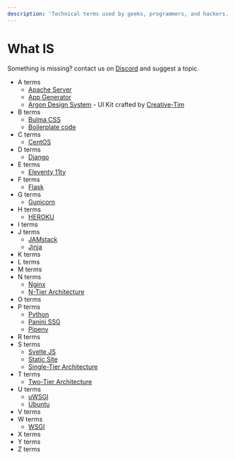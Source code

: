 ```yaml
---
description: 'Technical terms used by geeks, programmers, and hackers.'
---
```


# What IS

 Something is missing? contact us on [Discord](https://discord.gg/fZC6hup) and suggest a topic. 



* A terms
  * [Apache Server](apache.md)
  * [App Generator](../../app-generator.md)
  * [Argon Design System](../design-system/argon-design-system.md) - UI Kit crafted by [Creative-Tim](../partners/creative-tim.md)
* B terms
  * [Bulma CSS](bulma-css.md)
  * [Boilerplate code](boilerplate-code.md)
* C terms
  * [CentOS](centos.md)
* D terms
  * [Django](django.md)
* E terms
  * [Eleventy 11ty](eleventy.md)
* F terms
  * [Flask](flask.md)
* G terms
  * [Gunicorn](gunicorn.md)
* H terms
  * [HEROKU](heroku.md)
* I terms
* J terms
  * [JAMstack](jamstack.md)
  * [Jinja](jinja.md)
* K terms
* L terms
* M terms
* N terms
  * [Nginx](nginx.md)
  * [N-Tier Architecture](n-tier-architecture.md)
* O terms
* P terms
  * [Python](python.md)
  * [Panini SSG](panini.md)
  * [Pipenv](pipenv.md)
* R terms
* S terms
  * [Svelte JS](svelte-js.md)
  * [Static Site](static-site.md)
  * [Single-Tier Architecture](single-tier-architecture.md)
* T terms
  * [Two-Tier Architecture](two-tier-architecture.md)
* U terms
  * [uWSGI](uwsgi.md)
  * [Ubuntu](ubuntu.md)
* V terms
* W terms
  * [WSGI](wsgi.md)
* X terms
* Y terms
* Z terms

